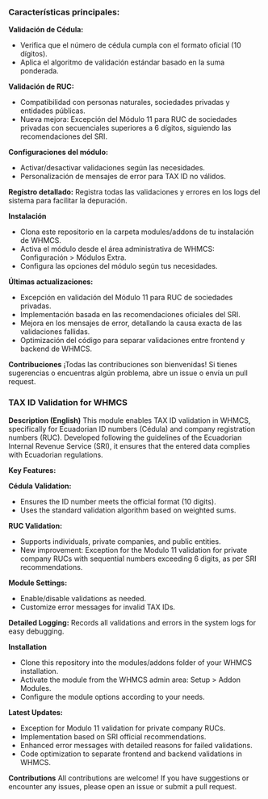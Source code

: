 ### Características principales:

**Validación de Cédula:**
- Verifica que el número de cédula cumpla con el formato oficial (10 dígitos).
- Aplica el algoritmo de validación estándar basado en la suma ponderada.

**Validación de RUC:**
- Compatibilidad con personas naturales, sociedades privadas y entidades públicas.
- Nueva mejora: Excepción del Módulo 11 para RUC de sociedades privadas con secuenciales superiores a 6 dígitos, siguiendo las recomendaciones del SRI.

**Configuraciones del módulo:**
- Activar/desactivar validaciones según las necesidades.
- Personalización de mensajes de error para TAX ID no válidos.

**Registro detallado:**
Registra todas las validaciones y errores en los logs del sistema para facilitar la depuración.

**Instalación**
- Clona este repositorio en la carpeta modules/addons de tu instalación de WHMCS.
- Activa el módulo desde el área administrativa de WHMCS: Configuración > Módulos Extra.
- Configura las opciones del módulo según tus necesidades.

**Últimas actualizaciones:**
- Excepción en validación del Módulo 11 para RUC de sociedades privadas.
- Implementación basada en las recomendaciones oficiales del SRI.
- Mejora en los mensajes de error, detallando la causa exacta de las validaciones fallidas.
- Optimización del código para separar validaciones entre frontend y backend de WHMCS.

**Contribuciones**
¡Todas las contribuciones son bienvenidas! Si tienes sugerencias o encuentras algún problema, abre un issue o envía un pull request.

### TAX ID Validation for WHMCS
**Description (English)**
This module enables TAX ID validation in WHMCS, specifically for Ecuadorian ID numbers (Cédula) and company registration numbers (RUC). Developed following the guidelines of the Ecuadorian Internal Revenue Service (SRI), it ensures that the entered data complies with Ecuadorian regulations.

**Key Features:**

**Cédula Validation:**
- Ensures the ID number meets the official format (10 digits).
- Uses the standard validation algorithm based on weighted sums.

**RUC Validation:**
- Supports individuals, private companies, and public entities.
- New improvement: Exception for the Modulo 11 validation for private company RUCs with sequential numbers exceeding 6 digits, as per SRI recommendations.

**Module Settings:**
- Enable/disable validations as needed.
- Customize error messages for invalid TAX IDs.

**Detailed Logging:**
Records all validations and errors in the system logs for easy debugging.

**Installation**
- Clone this repository into the modules/addons folder of your WHMCS installation.
- Activate the module from the WHMCS admin area: Setup > Addon Modules.
- Configure the module options according to your needs.

**Latest Updates:**
- Exception for Modulo 11 validation for private company RUCs.
- Implementation based on SRI official recommendations.
- Enhanced error messages with detailed reasons for failed validations.
- Code optimization to separate frontend and backend validations in WHMCS.

**Contributions**
All contributions are welcome! If you have suggestions or encounter any issues, please open an issue or submit a pull request.
